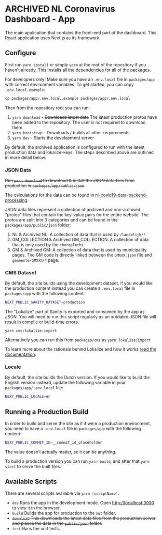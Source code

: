 # ARCHIVED NL Coronavirus Dashboard - App

The main application that contains the front-end part of the dashboard. This
React application uses Next.js as its framework.

## Configure

First run `yarn install` or simply `yarn` at the root of the repository if you
haven't already. This installs all the dependencies for all of the packages.

For developers only! Make sure you have an `.env.local` file in `packages/app` with correct environment variables. To
get started, you can copy `.env.local.example`:

```sh
cp packages/app/.env.local.example packages/app/.env.local
```

Then from the repository root you can run:

1. `yarn download` - ~~Downloads latest data~~ The latest production protos have been added to the repository. The user is not required to download them.
2. `yarn bootstrap` - Downloads / builds all other requirements
3. `yarn dev` - Starts the development server

By default, the archived application is configured to run with the latest production data and lokalize-keys. The steps described above are outlined in more detail below.

### JSON Data

~~Run `yarn download` to download & install the JSON data files from production in `packages/app/public/json`~~

The calculations for the data can be found in
[nl-covid19-data-backend-processing](https://github.com/minvws/nl-covid19-data-backend-processing).

JSON data files represent a collection of archived and non-archived "protos" files that contain the key-value pairs for the entire website. The protos are split into 3 categories and can be found in the `packages/app/public/json` folder:

1. NL & Archived NL: A collection of data that is used by `/landelijk/*`
2. GM_COLLECTION & Archived GM_COLLECTION: A collection of data that is only used by the `choropleths`
3. GM & Archived GM: A collection of data that is used by municipality pages. The GM code is directly linked between the `GMXXX.json` file and `gemeente/GMXXX/*` page.

### CMS Dataset

By default, the site builds using the development dataset. If you would like the
production content instead you can create a `.env.local` file in `packages/app`
with the following content:

```sh
NEXT_PUBLIC_SANITY_DATASET=production
```

The "Lokalize" part of Sanity is exported and consumed by the app as JSON. You will
need to run this script regularly as an outdated JSON file will result in
compile or build-time errors.

`yarn cms:lokalize-import`

Alternatively you can run this from `packages/cms` as `yarn lokalize:import`

To learn more about the rationale behind Lokalize and how it works [read the documentation](/packages/cms/README.md#lokalize-texts).

### Locale

By default, the site builds the Dutch version. If you would like to build the English
version instead, update the following variable in your `packages/app/.env.local` file:

```sh
NEXT_PUBLIC_LOCALE=en
```

## Running a Production Build

In order to build and serve the site as if it were a production environment, you
need to have a `.env.local` file in `packages/app` with the following content:

```sh
NEXT_PUBLIC_COMMIT_ID=__commit_id_placeholder
```

The value doesn't actually matter, so it can be anything.

To build a production version you can run `yarn build`, and after that `yarn start` to
serve the built files.

## Available Scripts

There are several scripts available via `yarn [scriptName]`.

- `dev` Runs the app in the development mode. Open [http://localhost:3000](http://localhost:3000) to view
  it in the browser.
- `build` Builds the app for production to the `out` folder.
- ~~`download` This downloads the latest data files from the production server and places the data in the `public/json` folder.~~
- `test` Runs the unit tests.
